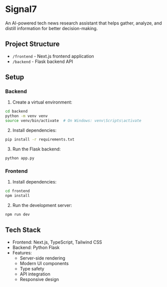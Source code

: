 # Signal7

An AI-powered tech news research assistant that helps gather, analyze, and distill information for better decision-making.

## Project Structure
- `/frontend` - Next.js frontend application
- `/backend` - Flask backend API

## Setup

### Backend
1. Create a virtual environment:
```bash
cd backend
python -m venv venv
source venv/bin/activate  # On Windows: venv\Scripts\activate
```

2. Install dependencies:
```bash
pip install -r requirements.txt
```

3. Run the Flask backend:
```bash
python app.py
```

### Frontend
1. Install dependencies:
```bash
cd frontend
npm install
```

2. Run the development server:
```bash
npm run dev
```

## Tech Stack
- Frontend: Next.js, TypeScript, Tailwind CSS
- Backend: Python Flask
- Features:
  - Server-side rendering
  - Modern UI components
  - Type safety
  - API integration
  - Responsive design

